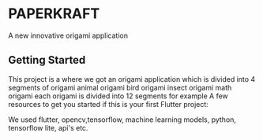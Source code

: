# PAPERKRAFT

A new innovative origami application

## Getting Started

This project is a where we got an origami application which is divided into 4 segments of origami
animal origami
bird origami
insect origami
math origami
each origami is divided into 12 segments for example
A few resources to get you started if this is your first Flutter project:

We used flutter, opencv,tensorflow, machine learning models, python, tensorflow lite, api's etc.
